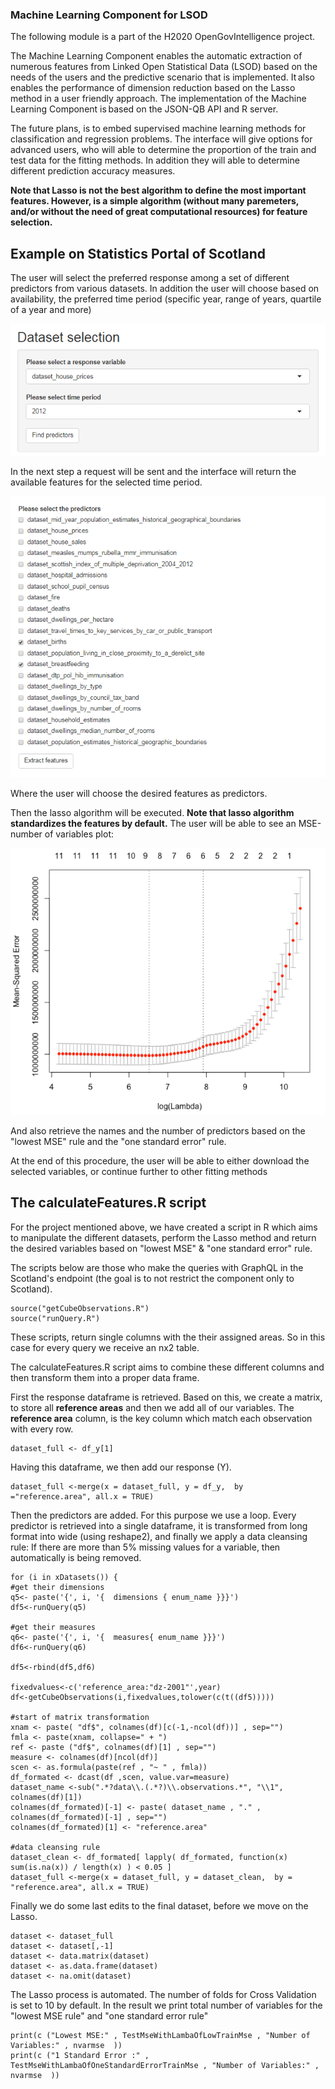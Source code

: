 ### Machine Learning Component for LSOD


The following module is a part of the H2020 OpenGovIntelligence project.

The Machine Learning Component enables the automatic extraction of numerous features from Linked Open Statistical Data (LSOD) based on the needs of the users and the predictive scenario that is implemented. It also enables the performance of dimension reduction based on the Lasso method in a user friendly approach. The implementation of the Machine Learning Component is based on the JSON-QB API and R server.

The future plans, is to embed supervised machine learning methods for classification and regression problems. The interface will give options for advanced users, who will able to determine the proportion of the train and test data for the fitting methods. In addition they will able to determine different prediction accuracy measures.

**Note that Lasso is not the best algorithm to define the most important features. However, is a simple algorithm (without many paremeters, and/or without the need of great computational resources) for feature selection.**

## Example on Statistics Portal of Scotland

The user will select the preferred response among a set of different predictors from various datasets. In addition the user will choose based on availability, the preferred time period (specific year, range of years, quartile of a year and more)

![ex1](ex1.png)


In the next step a request will be sent and the interface will return the available features for the selected time period.


![ex2](ex2.png)

Where the user will choose the desired features as predictors. 

Then the lasso algorithm will be executed. **Note that lasso algorithm standardizes the features by default.**
The user will be able to see an MSE-number of variables plot:

![lasso2](lasso2.png)


And also retrieve the names and the number of predictors based on the "lowest MSE" rule and the "one standard error" rule. 

At the end of this procedure, the user will be able to either download the selected variables, or continue further to other fitting methods

## The calculateFeatures.R script
For the project mentioned above, we have created a script in R which aims to manipulate the different datasets, perform the Lasso method and return the desired variables based on "lowest MSE" & "one standard error" rule. 

The scripts below are those who make the queries with GraphQL in the  Scotland's endpoint (the goal is to not restrict the component only to Scotland).

	source("getCubeObservations.R")
	source("runQuery.R")

These scripts, return single columns with the their assigned areas. So in this case for every query we receive an nx2 table. 

The calculateFeatures.R script aims to combine these different columns and then transform them into a proper  data frame. 

First the response dataframe is retrieved. Based on this, we create a matrix, to store all **reference areas** and then we add all of our variables. The **reference area** column, is the key column which match each observation with every row.

	dataset_full <- df_y[1] 

Having this dataframe, we then add our response (Y).

	dataset_full <-merge(x = dataset_full, y = df_y,  by ="reference.area", all.x = TRUE) 

Then the predictors are added. For this purpose we use a loop. Every predictor is retrieved into a single dataframe, it is transformed from long format into wide (using reshape2), and finally we apply a data cleansing rule: If there are more than 5% missing values for a variable, then automatically is being removed.

	for (i in xDatasets()) {
	#get their dimensions
    q5<- paste('{', i, '{  dimensions { enum_name }}}')
    df5<-runQuery(q5)
    
    #get their measures
    q6<- paste('{', i, '{  measures{ enum_name }}}')
    df6<-runQuery(q6)
    
    df5<-rbind(df5,df6)

    fixedvalues<-c('reference_area:"dz-2001"',year)
    df<-getCubeObservations(i,fixedvalues,tolower(c(t((df5))))) 
    
    #start of matrix transformation
    xnam <- paste( "df$", colnames(df)[c(-1,-ncol(df))] , sep="")
    fmla <- paste(xnam, collapse=" + ")
    ref <- paste ("df$", colnames(df)[1] , sep="")
    measure <- colnames(df)[ncol(df)]
    scen <- as.formula(paste(ref , "~ " , fmla))
    df_formated <- dcast(df ,scen, value.var=measure)
    dataset_name <-sub(".*?data\\.(.*?)\\.observations.*", "\\1", colnames(df)[1])
    colnames(df_formated)[-1] <- paste( dataset_name , "." , colnames(df_formated)[-1] , sep="")
    colnames(df_formated)[1] <- "reference.area"
    
    #data cleansing rule
    dataset_clean <- df_formated[ lapply( df_formated, function(x) sum(is.na(x)) / length(x) ) < 0.05 ]
    dataset_full <-merge(x = dataset_full, y = dataset_clean,  by = "reference.area", all.x = TRUE)


Finally we do some last edits to the final dataset, before we move on the Lasso.

	
    dataset <- dataset_full
    dataset <- dataset[,-1]
    dataset <- data.matrix(dataset)
    dataset <- as.data.frame(dataset)
    dataset <- na.omit(dataset)
    

The Lasso process is automated. The number of folds for Cross Validation is set to 10 by default. In the result we print total number of variables for the "lowest MSE rule" and "one standard error rule"

	
	print(c ("Lowest MSE:" , TestMseWithLambaOfLowTrainMse , "Number of Variables:" , nvarmse  ))
	print(c ("1 Standard Error :" , TestMseWithLambaOfOneStandardErrorTrainMse , "Number of Variables:" , nvarmse  ))
	    